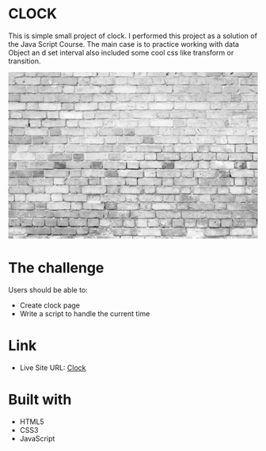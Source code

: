 # CLOCK 
This is simple small project of clock. I performed this
project as a solution of the Java Script Course. The main case is to practice working with data Object an d set interval also included some cool css like transform or transition.

![Alt text](./images/grey-wall-background.jpg)

# The challenge
Users should be able to: 
 * Create clock page
 * Write a script to handle the current time

# Link

* Live Site URL: <a class="d-inline-block mx-2" href="https://marcinmierzwa.github.io/Clock/">Clock
</a>

# Built with

* HTML5
* CSS3
* JavaScript
